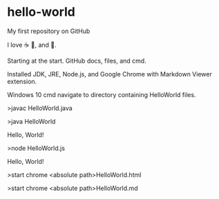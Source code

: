 # hello-world

My first repository on GitHub

I love :coffee: :pizza:, and :dancer:.

Starting at the start. GitHub docs, files, and cmd.

Installed JDK, JRE, Node.js, and Google Chrome with Markdown Viewer extension.

Windows 10 cmd navigate to directory containing HelloWorld files.


\>javac HelloWorld.java

\>java HelloWorld

Hello, World\!


\>node HelloWorld.js

Hello, World\!


\>start chrome <absolute path\>HelloWorld.html

\>start chrome <absolute path\>HelloWorld.md

